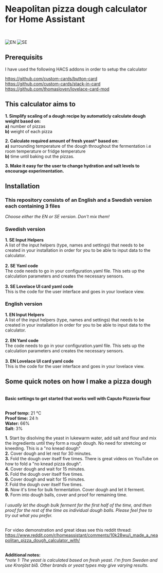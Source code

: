 <h1>Neapolitan pizza dough calculator for Home Assistant</h1><br>

![EN](https://user-images.githubusercontent.com/106514124/214542674-2d3f13ad-4e65-410f-80d9-a438a34f41f9.png)    ![SE](https://user-images.githubusercontent.com/106514124/214527268-2072c149-29e9-4e71-b3eb-2d4985c2870b.PNG)

<h2>Prerequisits</h2>
I have used the following HACS addons in order to setup the calculator

https://github.com/custom-cards/button-card<br>
https://github.com/custom-cards/stack-in-card<br>
https://github.com/thomasloven/lovelace-card-mod<br>

<h2>This calculator aims to</h2>

<b>1. Simplify scaling of a dough recipe by automaticly calculate dough weight based on:</b> <br>
  <b>a)</b> number of pizzas<br>
  <b>b)</b> weight of each pizza
  
 <b>2. Calculate required amount of fresh yeast* based on:</b><br>
   <b>a)</b> surrounding temperature of the dough throughout the fermentation i.e room temperature or fridge temperature<br>
   <b>b)</b> time until baking out the pizzas.<br>
   
 <b>3. Make it easy for the user to change hydration and salt levels to encourage experimentation.</b>
 
 <h2>Installation</h2>
 
 <h3>This repository consists of an English and a Swedish version each containing 3 files</h3>
 <i> Choose either the EN or SE version. Don't mix them!</i><br>
 
<h3>Swedish version</h3>
<b>1. SE Input Helpers</b><br>
A list of the input helpers (type, names and settings) that needs to be created in your installation in order for you to be able to input data to the calculator.<br><br>
<b>2. SE Yaml code</b><br>
The code needs to go in your configuration.yaml file. This sets up the calculation parameters and creates the necessary sensors.<br><br>
<b>3. SE Lovelace UI card yaml code</b><br>
This is the code for the user interface and goes in your lovelace view.<br>

<h3>English version</h3>
<b>1. EN Input Helpers</b><br>
A list of the input helpers (type, names and settings) that needs to be created in your installation in order for you to be able to input data to the calculator.<br><br>
<b>2. EN Yaml code</b><br>
The code needs to go in your configuration.yaml file. This sets up the calculation parameters and creates the necessary sensors.<br><br>
<b>3. EN Lovelace UI card yaml code</b><br>
This is the code for the user interface and goes in your lovelace view.<br>

 <h2>Some quick notes on how I make a pizza dough</h2><br>
 <b>Basic settings to get started that works well with Caputo Pizzeria flour</b><br><br>

<b>Proof temp:</b> 21 °C<br>
<b>Proof time:</b> 24 h<br>
<b>Water:</b> 66%<br>
<b>Salt:</b> 3%<br>
 
 <b>1.</b> Start by disolving the yeast in lukewarm water, add salt and flour and mix the ingredients until they form a rough dough. No need for stretcing or kneeding. This is a "no knead dough"<br>
 <b>2.</b> Cover dough and let rest for 30 minutes.<br>
 <b>3.</b> Fold the dough over itself five times. There is great videos on YouTube on how to fold a "no knead pizza dough".<br>
 <b>4.</b> Cover dough and wait for 15 minutes.<br>
 <b>5.</b> Fold the dough over itself five times.<br>
 <b>6.</b> Cover dough and wait for 15 minutes.<br>
 <b>7.</b> Fold the dough over itself five times.<br>
 <b>8.</b> Now it's time for bulk fermentation. Cover dough and let it ferment.<br>
 <b>9.</b> Form into dough balls, cover and proof for remaining time.<br><br>
 <i>I usually let the dough bulk ferment for the first half of the time, and then proof for the rest of the time as individual dough balls. Please feel free to try out what you prefer.</i><br><br>

For video demonstration and great ideas see this reddit thread: https://www.reddit.com/r/homeassistant/comments/10k28wu/i_made_a_neapolitan_pizza_dough_calculator_with/<br><br>

<b>Additional notes:</b><br>
<i>*note 1: The yeast is calculated based on fresh yeast. I'm from Sweden and use Kronjäst blå. Other brands or yeast types may give varying results.</i><br>
